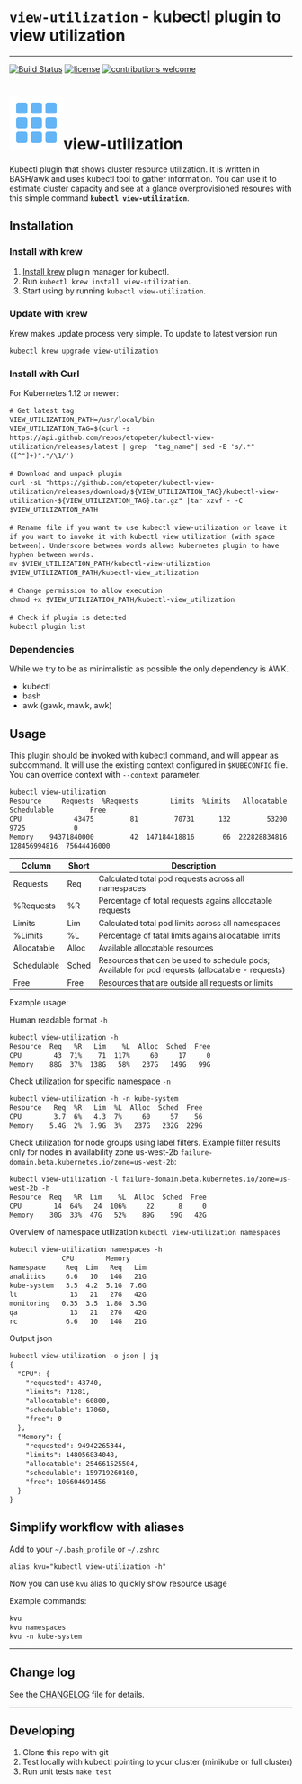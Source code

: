 # `view-utilization` - kubectl plugin to view utilization
---
[![Build Status](https://travis-ci.org/etopeter/kubectl-view-utilization.svg?branch=master)](https://travis-ci.org/etopeter/kubectl-view-utilization) [![license](https://img.shields.io/github/license/etopeter/kubectl-view-utilization.svg)](https://github.com/etopeter/kubectl-view-utilization/blob/master/LICENSE) [![contributions welcome](https://img.shields.io/badge/contributions-welcome-brightgreen.svg?style=flat)](https://github.com/etopeter/kubectl-view-utilization/issues)

# <img src="static/view-utilization.png" alt="view-utilization" width=96>view-utilization
Kubectl plugin that shows cluster resource utilization. It is written in BASH/awk and uses kubectl tool to gather information.
You can use it to estimate cluster capacity and see at a glance overprovisioned resoures with this simple command **`kubectl view-utilization`**.

## Installation

### Install with krew
1. [Install krew](https://github.com/GoogleContainerTools/krew) plugin manager for kubectl.
2. Run `kubectl krew install view-utilization`.
3. Start using by running `kubectl view-utilization`.

### Update with krew

Krew makes update process very simple. To update to latest version run

```shell
kubectl krew upgrade view-utilization
```

### Install with Curl
For Kubernetes 1.12 or newer:
```shell
# Get latest tag
VIEW_UTILIZATION_PATH=/usr/local/bin
VIEW_UTILIZATION_TAG=$(curl -s https://api.github.com/repos/etopeter/kubectl-view-utilization/releases/latest | grep  "tag_name"| sed -E 's/.*"([^"]+)".*/\1/')

# Download and unpack plugin
curl -sL "https://github.com/etopeter/kubectl-view-utilization/releases/download/${VIEW_UTILIZATION_TAG}/kubectl-view-utilization-${VIEW_UTILIZATION_TAG}.tar.gz" |tar xzvf - -C $VIEW_UTILIZATION_PATH

# Rename file if you want to use kubectl view-utilization or leave it if you want to invoke it with kubectl view utilization (with space between). Underscore between words allows kubernetes plugin to have hyphen between words.
mv $VIEW_UTILIZATION_PATH/kubectl-view-utilization $VIEW_UTILIZATION_PATH/kubectl-view_utilization

# Change permission to allow execution
chmod +x $VIEW_UTILIZATION_PATH/kubectl-view_utilization

# Check if plugin is detected
kubectl plugin list
```

### Dependencies
While we try to be as minimalistic as possible the only dependency is AWK.

- kubectl
- bash
- awk (gawk, mawk, awk)

## Usage
This plugin should be invoked with kubectl command, and will appear as subcommand. It will use the existing context configured in `$KUBECONFIG` file. You can override context with `--context` parameter.

```shell
kubectl view-utilization                          
Resource     Requests  %Requests        Limits  %Limits   Allocatable   Schedulable         Free
CPU             43475         81         70731      132         53200          9725            0
Memory    94371840000         42  147184418816       66  222828834816  128456994816  75644416000
```

| Column      | Short | Description |
|-------------|-------|-------------|
| Requests    | Req   | Calculated total pod requests across all namespaces |
| %Requests   | %R    | Percentage of total requests agains allocatable requests |
| Limits      | Lim   | Calculated total pod limits across all namespaces  |
| %Limits     | %L    | Percentage of tatal limits agains allocatable limits |
| Allocatable | Alloc | Available allocatable resources |
| Schedulable | Sched | Resources that can be used to schedule pods; Available for pod requests (allocatable - requests) |
| Free        | Free  | Resources that are outside all requests or limits |


Example usage:

Human readable format `-h`
```shell
kubectl view-utilization -h
Resource  Req   %R   Lim    %L  Alloc  Sched  Free
CPU        43  71%    71  117%     60     17     0
Memory    88G  37%  138G   58%   237G   149G   99G
```
Check utilization for specific namespace `-n`

```shell
kubectl view-utilization -h -n kube-system
Resource   Req  %R   Lim  %L  Alloc  Sched  Free
CPU        3.7  6%   4.3  7%     60     57    56
Memory    5.4G  2%  7.9G  3%   237G   232G  229G
```

Check utilization for node groups using label filters.
Example filter results only for nodes in availability zone us-west-2b `failure-domain.beta.kubernetes.io/zone=us-west-2b`:

```shell
kubectl view-utilization -l failure-domain.beta.kubernetes.io/zone=us-west-2b -h
Resource  Req   %R  Lim    %L  Alloc  Sched  Free
CPU        14  64%   24  106%     22      8     0
Memory    30G  33%  47G   52%    89G    59G   42G
```

Overview of namespace utilization `kubectl view-utilization namespaces`
```shell
kubectl view-utilization namespaces -h
             CPU        Memory      
Namespace     Req  Lim   Req   Lim
analitics     6.6   10   14G   21G
kube-system   3.5  4.2  5.1G  7.6G
lt             13   21   27G   42G
monitoring   0.35  3.5  1.8G  3.5G
qa             13   21   27G   42G
rc            6.6   10   14G   21G
```

Output json
```shell
kubectl view-utilization -o json | jq
{
  "CPU": {
    "requested": 43740,
    "limits": 71281,
    "allocatable": 60800,
    "schedulable": 17060,
    "free": 0
  },
  "Memory": {
    "requested": 94942265344,
    "limits": 148056834048,
    "allocatable": 254661525504,
    "schedulable": 159719260160,
    "free": 106604691456
  }
}
```

## Simplify workflow with aliases

Add to your `~/.bash_profile` or `~/.zshrc`

```shell
alias kvu="kubectl view-utilization -h"
```

Now you can use `kvu` alias to quickly show resource usage

Example commands:
```shell
kvu
kvu namespaces
kvu -n kube-system
```

---

## Change log

See the [CHANGELOG](CHANGELOG.md) file for details.

---

## Developing

1. Clone this repo with git
2. Test locally with kubectl pointing to your cluster (minikube or full cluster)
3. Run unit tests `make test`

